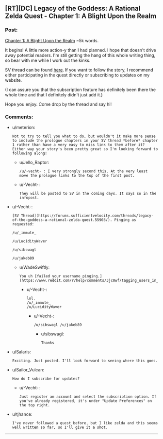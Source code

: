 ## [RT][DC] Legacy of the Goddess: A Rational Zelda Quest - Chapter 1: A Blight Upon the Realm

### Post:

[Chapter 1: A Blight Upon the Realm](https://chaossnek.com/Story?chapter=C1) ~5k words.

It begins! A little more action-y than I had planned. I hope that doesn't drive away potential readers. I'm still getting the hang of this whole writing thing, so bear with me while I work out the kinks.

SV thread can be found [here](https://forums.sufficientvelocity.com/threads/legacy-of-the-goddess-a-rational-zelda-quest.55903/). If you want to follow the story, I recommend either participating in the quest directly or subscribing to updates on my website.

(I can assure you that the subscription feature has definitely been there the whole time and that I definitely didn't just add it.)

Hope you enjoy. Come drop by the thread and say hi!

### Comments:

- u/meterion:
  ```
  Not to try to tell you what to do, but wouldn't it make more sense to include the prologue chapters in your SV thread *before* chapter 1 rather than have a very easy to miss link to them after it? Either way your story's been pretty great so I'm looking forward to following along!
  ```

  - u/Jello_Raptor:
    ```
    /u/-vecht- : I very strongly second this. At the very least move the prologue links to the top of the first post.
    ```

  - u/-Vecht-:
    ```
    They will be posted to SV in the coming days. It says so in the infopost.
    ```

- u/-Vecht-:
  ```
  [SV Thread](https://forums.sufficientvelocity.com/threads/legacy-of-the-goddess-a-rational-zelda-quest.55903/). Pinging as requested:

  /u/_immute_

  /u/LucidityWaver

  /u/sibswagl

  /u/jakeb89
  ```

  - u/WadeSwiftly:
    ```
    You uh [failed your username pinging.](https://www.reddit.com/r/help/comments/3jc0wf/tagging_users_in_posts/cuo0env/)
    ```

    - u/-Vecht-:
      ```
      lol. 
      /u/_immute_
      /u/LucidityWaver
      ```

      - u/-Vecht-:
        ```
        /u/sibswagl /u/jakeb89
        ```

        - u/sibswagl:
          ```
          Thanks
          ```

- u/Salaris:
  ```
  Exciting. Just posted. I'll look forward to seeing where this goes.
  ```

- u/Sailor_Vulcan:
  ```
  How do I subscribe for updates?
  ```

  - u/-Vecht-:
    ```
    Just register an account and select the subscription option. If you've already registered, it's under "Update Preferences" on the top right.
    ```

- u/tjhance:
  ```
  I've never followed a quest before, but I like zelda and this seems well written so far, so I'll give it a shot.
  ```

---


